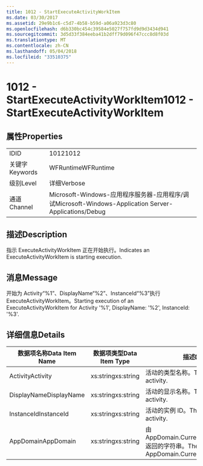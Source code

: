 ```yaml
---
title: 1012 - StartExecuteActivityWorkItem
ms.date: 03/30/2017
ms.assetid: 29e9b1c6-c5d7-4b58-b59d-a06a923d3c80
ms.openlocfilehash: d6b330bc454c39584e5027f757fd9d9d3434d941
ms.sourcegitcommit: 3d5d33f384eeba41b2dff79d096f47ccc8d8f03d
ms.translationtype: MT
ms.contentlocale: zh-CN
ms.lasthandoff: 05/04/2018
ms.locfileid: "33510375"
---
```

# <a name="1012---startexecuteactivityworkitem"></a><span data-ttu-id="f2b7e-102">1012 - StartExecuteActivityWorkItem</span><span class="sxs-lookup"><span data-stu-id="f2b7e-102">1012 - StartExecuteActivityWorkItem</span></span>
## <a name="properties"></a><span data-ttu-id="f2b7e-103">属性</span><span class="sxs-lookup"><span data-stu-id="f2b7e-103">Properties</span></span>  
  
|||  
|-|-|  
|<span data-ttu-id="f2b7e-104">ID</span><span class="sxs-lookup"><span data-stu-id="f2b7e-104">ID</span></span>|<span data-ttu-id="f2b7e-105">1012</span><span class="sxs-lookup"><span data-stu-id="f2b7e-105">1012</span></span>|  
|<span data-ttu-id="f2b7e-106">关键字</span><span class="sxs-lookup"><span data-stu-id="f2b7e-106">Keywords</span></span>|<span data-ttu-id="f2b7e-107">WFRuntime</span><span class="sxs-lookup"><span data-stu-id="f2b7e-107">WFRuntime</span></span>|  
|<span data-ttu-id="f2b7e-108">级别</span><span class="sxs-lookup"><span data-stu-id="f2b7e-108">Level</span></span>|<span data-ttu-id="f2b7e-109">详细</span><span class="sxs-lookup"><span data-stu-id="f2b7e-109">Verbose</span></span>|  
|<span data-ttu-id="f2b7e-110">通道</span><span class="sxs-lookup"><span data-stu-id="f2b7e-110">Channel</span></span>|<span data-ttu-id="f2b7e-111">Microsoft-Windows-应用程序服务器-应用程序/调试</span><span class="sxs-lookup"><span data-stu-id="f2b7e-111">Microsoft-Windows-Application Server-Applications/Debug</span></span>|  
  
## <a name="description"></a><span data-ttu-id="f2b7e-112">描述</span><span class="sxs-lookup"><span data-stu-id="f2b7e-112">Description</span></span>  
 <span data-ttu-id="f2b7e-113">指示 ExecuteActivityWorkItem 正在开始执行。</span><span class="sxs-lookup"><span data-stu-id="f2b7e-113">Indicates an ExecuteActivityWorkItem is starting execution.</span></span>  
  
## <a name="message"></a><span data-ttu-id="f2b7e-114">消息</span><span class="sxs-lookup"><span data-stu-id="f2b7e-114">Message</span></span>  
 <span data-ttu-id="f2b7e-115">开始为 Activity“%1”、DisplayName“%2”、InstanceId“%3”执行 ExecuteActivityWorkItem。</span><span class="sxs-lookup"><span data-stu-id="f2b7e-115">Starting execution of an ExecuteActivityWorkItem for Activity '%1', DisplayName: '%2', InstanceId: '%3'.</span></span>  
  
## <a name="details"></a><span data-ttu-id="f2b7e-116">详细信息</span><span class="sxs-lookup"><span data-stu-id="f2b7e-116">Details</span></span>  
  
|<span data-ttu-id="f2b7e-117">数据项名称</span><span class="sxs-lookup"><span data-stu-id="f2b7e-117">Data Item Name</span></span>|<span data-ttu-id="f2b7e-118">数据项类型</span><span class="sxs-lookup"><span data-stu-id="f2b7e-118">Data Item Type</span></span>|<span data-ttu-id="f2b7e-119">描述</span><span class="sxs-lookup"><span data-stu-id="f2b7e-119">Description</span></span>|  
|--------------------|--------------------|-----------------|  
|<span data-ttu-id="f2b7e-120">Activity</span><span class="sxs-lookup"><span data-stu-id="f2b7e-120">Activity</span></span>|<span data-ttu-id="f2b7e-121">xs:string</span><span class="sxs-lookup"><span data-stu-id="f2b7e-121">xs:string</span></span>|<span data-ttu-id="f2b7e-122">活动的类型名称。</span><span class="sxs-lookup"><span data-stu-id="f2b7e-122">The type name of the activity.</span></span>|  
|<span data-ttu-id="f2b7e-123">DisplayName</span><span class="sxs-lookup"><span data-stu-id="f2b7e-123">DisplayName</span></span>|<span data-ttu-id="f2b7e-124">xs:string</span><span class="sxs-lookup"><span data-stu-id="f2b7e-124">xs:string</span></span>|<span data-ttu-id="f2b7e-125">活动的显示名称。</span><span class="sxs-lookup"><span data-stu-id="f2b7e-125">The display name of the activity.</span></span>|  
|<span data-ttu-id="f2b7e-126">InstanceId</span><span class="sxs-lookup"><span data-stu-id="f2b7e-126">InstanceId</span></span>|<span data-ttu-id="f2b7e-127">xs:string</span><span class="sxs-lookup"><span data-stu-id="f2b7e-127">xs:string</span></span>|<span data-ttu-id="f2b7e-128">活动的实例 ID。</span><span class="sxs-lookup"><span data-stu-id="f2b7e-128">The instance id of the activity.</span></span>|  
|<span data-ttu-id="f2b7e-129">AppDomain</span><span class="sxs-lookup"><span data-stu-id="f2b7e-129">AppDomain</span></span>|<span data-ttu-id="f2b7e-130">xs:string</span><span class="sxs-lookup"><span data-stu-id="f2b7e-130">xs:string</span></span>|<span data-ttu-id="f2b7e-131">由 AppDomain.CurrentDomain.FriendlyName 返回的字符串。</span><span class="sxs-lookup"><span data-stu-id="f2b7e-131">The string returned by AppDomain.CurrentDomain.FriendlyName.</span></span>|
